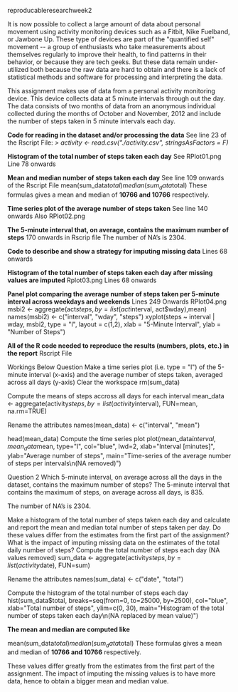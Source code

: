 
reproducableresearchweek2

It is now possible to collect a large amount of data about personal movement using activity monitoring devices such as a Fitbit, Nike Fuelband, or Jawbone Up. These type of devices are part of the "quantified self" movement -- a group of enthusiasts who take measurements about themselves regularly to improve their health, to find patterns in their behavior, or because they are tech geeks. But these data remain under-utilized both because the raw data are hard to obtain and there is a lack of statistical methods and software for processing and interpreting the data.

This assignment makes use of data from a personal activity monitoring device. This device collects data at 5 minute intervals through out the day. The data consists of two months of data from an anonymous individual collected during the months of October and November, 2012 and include the number of steps taken in 5 minute intervals each day.


__Code for reading in the dataset and/or processing the data__
See line 23 of the Rscript File: 
*> activity  <- read.csv("./activity.csv", stringsAsFactors = F)*

__Histogram of the total number of steps taken each day__
See RPlot01.png
Line 78 onwards

__Mean and median number of steps taken each day__
See line 109 onwards of the Rscript File
mean(sum_data$total)
median(sum_data$total)
These formulas gives a mean and median of __10766 and 10766__ respectively.

__Time series plot of the average number of steps taken__
See line 140 onwards
Also RPlot02.png

__The 5-minute interval that, on average, contains the maximum number of steps__
170 onwards in Rscrip file 
The number of NA’s is 2304.

__Code to describe and show a strategy for imputing missing data__
Lines 68 onwards

__Histogram of the total number of steps taken each day after missing values are imputed__
Rplot03.png
Lines 68 onwards

__Panel plot comparing the average number of steps taken per 5-minute interval across weekdays and weekends__
Lines 249 Onwards
RPlot04.png
msbi2 <- aggregate(act$steps, by=list(act$interval, act$wday),mean)
names(msbi2) <- c("interval", "wday", "steps")
xyplot(steps ~ interval | wday, msbi2, type = "l", layout = c(1,2),
       xlab = "5-Minute Interval", ylab = "Number of Steps")

__All of the R code needed to reproduce the results (numbers, plots, etc.) in the report__
Rscript File 



Workings Below
Question 
Make a time series plot (i.e. type = "l") of the 5-minute interval (x-axis) and the average number of steps taken, averaged across all days (y-axis)
Clear the workspace
rm(sum_data)

Compute the means of steps accross all days for each interval
mean_data <- aggregate(activity$steps, 
                       by=list(activity$interval), 
                       FUN=mean, 
                       na.rm=TRUE)

Rename the attributes
names(mean_data) <- c("interval", "mean")

head(mean_data)
Compute the time series plot
plot(mean_data$interval, 
     mean_data$mean, 
     type="l", 
     col="blue", 
     lwd=2, 
     xlab="Interval [minutes]", 
     ylab="Average number of steps", 
     main="Time-series of the average number of steps per intervals\n(NA removed)")



Question 2
Which 5-minute interval, on average across all the days in the dataset, contains the maximum number of steps?
The 5-minute interval that contains the maximum of steps, on average across all days, is 835.

The number of NA’s is 2304.


Make a histogram of the total number of steps taken each day and calculate and report the mean and median total number of steps taken per day. Do these values differ from the estimates from the first part of the assignment? What is the impact of imputing missing data on the estimates of the total daily number of steps?
Compute the total number of steps each day (NA values removed)
sum_data <- aggregate(activity$steps, by=list(activity$date), FUN=sum)

Rename the attributes
names(sum_data) <- c("date", "total")

Compute the histogram of the total number of steps each day
hist(sum_data$total, 
     breaks=seq(from=0, to=25000, by=2500),
     col="blue", 
     xlab="Total number of steps", 
     ylim=c(0, 30), 
     main="Histogram of the total number of steps taken each day\n(NA replaced by mean value)")
     
__The mean and median are computed like__

mean(sum_data$total)
median(sum_data$total)
These formulas gives a mean and median of __10766 and 10766__ respectively.

These values differ greatly from the estimates from the first part of the assignment. The impact of imputing the missing values is to have more data, hence to obtain a bigger mean and median value.
